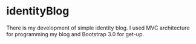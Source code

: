 # identityBlog

There is my development of simple identity blog. I used MVC architecture for programming my blog and Bootstrap 3.0 for get-up. 
